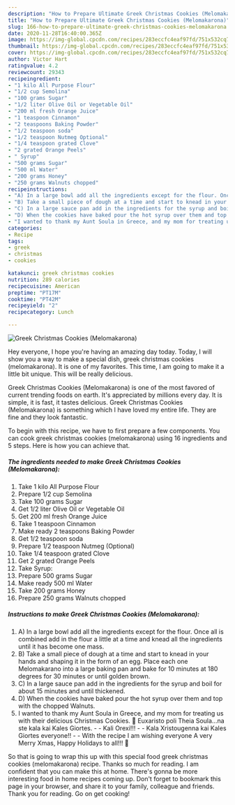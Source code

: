 ```yaml
---
description: "How to Prepare Ultimate Greek Christmas Cookies (Melomakarona)"
title: "How to Prepare Ultimate Greek Christmas Cookies (Melomakarona)"
slug: 166-how-to-prepare-ultimate-greek-christmas-cookies-melomakarona
date: 2020-11-28T16:40:00.365Z
image: https://img-global.cpcdn.com/recipes/283eccfc4eaf97fd/751x532cq70/greek-christmas-cookies-melomakarona-recipe-main-photo.jpg
thumbnail: https://img-global.cpcdn.com/recipes/283eccfc4eaf97fd/751x532cq70/greek-christmas-cookies-melomakarona-recipe-main-photo.jpg
cover: https://img-global.cpcdn.com/recipes/283eccfc4eaf97fd/751x532cq70/greek-christmas-cookies-melomakarona-recipe-main-photo.jpg
author: Victor Hart
ratingvalue: 4.2
reviewcount: 29343
recipeingredient:
- "1 kilo All Purpose Flour"
- "1/2 cup Semolina"
- "100 grams Sugar"
- "1/2 liter Olive Oil or Vegetable Oil"
- "200 ml fresh Orange Juice"
- "1 teaspoon Cinnamon"
- "2 teaspoons Baking Powder"
- "1/2 teaspoon soda"
- "1/2 teaspoon Nutmeg Optional"
- "1/4 teaspoon grated Clove"
- "2 grated Orange Peels"
- " Syrup"
- "500 grams Sugar"
- "500 ml Water"
- "200 grams Honey"
- "250 grams Walnuts chopped"
recipeinstructions:
- "A) In a large bowl add all the ingredients except for the flour. Once all is combined add in the flour a little at a time and knead all the ingredients until it has become one mass."
- "B) Take a small piece of dough at a time and start to knead in your hands and shaping it in the form of an egg. Place each one Melomakarano into a large baking pan and bake for 10 minutes at 180 degrees for 30 minutes or until golden brown."
- "C) In a large sauce pan add in the ingredients for the syrup and boil for about 15 minutes and until thickened."
- "D) When the cookies have baked pour the hot syrup over them and top with the chopped Walnuts."
- "I wanted to thank my Aunt Soula in Greece, and my mom for treating us with their delicious Christmas Cookies. 🙂 Euxaristo poli Theia Soula…na ste kala kai Kales Giortes.  Kali Orexi!!!   Kala Xristougenna kai Kales Giortes everyone!!  With the recipe I am wishing everyone A very Merry Xmas, Happy Holidays to all!!! 🙂"
categories:
- Recipe
tags:
- greek
- christmas
- cookies

katakunci: greek christmas cookies 
nutrition: 289 calories
recipecuisine: American
preptime: "PT17M"
cooktime: "PT42M"
recipeyield: "2"
recipecategory: Lunch

---
```



![Greek Christmas Cookies (Melomakarona)](https://img-global.cpcdn.com/recipes/283eccfc4eaf97fd/751x532cq70/greek-christmas-cookies-melomakarona-recipe-main-photo.jpg)

Hey everyone, I hope you're having an amazing day today. Today, I will show you a way to make a special dish, greek christmas cookies (melomakarona). It is one of my favorites. This time, I am going to make it a little bit unique. This will be really delicious.



Greek Christmas Cookies (Melomakarona) is one of the most favored of current trending foods on earth. It's appreciated by millions every day. It is simple, it is fast, it tastes delicious. Greek Christmas Cookies (Melomakarona) is something which I have loved my entire life. They are fine and they look fantastic.


To begin with this recipe, we have to first prepare a few components. You can cook greek christmas cookies (melomakarona) using 16 ingredients and 5 steps. Here is how you can achieve that.

<!--inarticleads1-->

##### The ingredients needed to make Greek Christmas Cookies (Melomakarona):

1. Take 1 kilo All Purpose Flour
1. Prepare 1/2 cup Semolina
1. Take 100 grams Sugar
1. Get 1/2 liter Olive Oil or Vegetable Oil
1. Get 200 ml fresh Orange Juice
1. Take 1 teaspoon Cinnamon
1. Make ready 2 teaspoons Baking Powder
1. Get 1/2 teaspoon soda
1. Prepare 1/2 teaspoon Nutmeg (Optional)
1. Take 1/4 teaspoon grated Clove
1. Get 2 grated Orange Peels
1. Take  Syrup:
1. Prepare 500 grams Sugar
1. Make ready 500 ml Water
1. Take 200 grams Honey
1. Prepare 250 grams Walnuts chopped




<!--inarticleads2-->

##### Instructions to make Greek Christmas Cookies (Melomakarona):

1. A) In a large bowl add all the ingredients except for the flour. Once all is combined add in the flour a little at a time and knead all the ingredients until it has become one mass.
1. B) Take a small piece of dough at a time and start to knead in your hands and shaping it in the form of an egg. Place each one Melomakarano into a large baking pan and bake for 10 minutes at 180 degrees for 30 minutes or until golden brown.
1. C) In a large sauce pan add in the ingredients for the syrup and boil for about 15 minutes and until thickened.
1. D) When the cookies have baked pour the hot syrup over them and top with the chopped Walnuts.
1. I wanted to thank my Aunt Soula in Greece, and my mom for treating us with their delicious Christmas Cookies. 🙂 Euxaristo poli Theia Soula…na ste kala kai Kales Giortes. -  - Kali Orexi!!!  -  - Kala Xristougenna kai Kales Giortes everyone!! -  - With the recipe I am wishing everyone A very Merry Xmas, Happy Holidays to all!!! 🙂




So that is going to wrap this up with this special food greek christmas cookies (melomakarona) recipe. Thanks so much for reading. I am confident that you can make this at home. There's gonna be more interesting food in home recipes coming up. Don't forget to bookmark this page in your browser, and share it to your family, colleague and friends. Thank you for reading. Go on get cooking!
